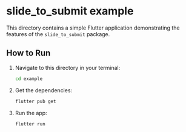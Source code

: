 # slide_to_submit example

This directory contains a simple Flutter application demonstrating the features of the `slide_to_submit` package.

## How to Run

1.  Navigate to this directory in your terminal:
    ```sh
    cd example
    ```
2.  Get the dependencies:
    ```sh
    flutter pub get
    ```
3.  Run the app:
    ```sh
    flutter run
    ```